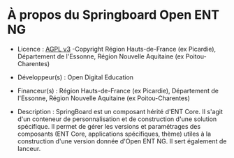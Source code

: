 # À propos du Springboard Open ENT NG

* Licence : [AGPL v3](http://www.gnu.org/licenses/agpl.txt) -Copyright Région Hauts-de-France (ex Picardie), Département de l'Essonne, Région Nouvelle Aquitaine (ex Poitou-Charentes)
* Développeur(s) : Open Digital Education
* Financeur(s) : Région Hauts-de-France (ex Picardie), Département de l'Essonne, Région Nouvelle Aquitaine (ex Poitou-Charentes)

* Description : SpringBoard est un composant hérité d'ENT Core. Il s'agit d'un conteneur de personnalisation et de construction d'une solution spécifique. Il permet de gérer les versions et paramétrages des composants (ENT Core, applications spécifiques, thème) utiles à la construction d'une version donnée d'Open ENT NG. Il sert également de lanceur.

